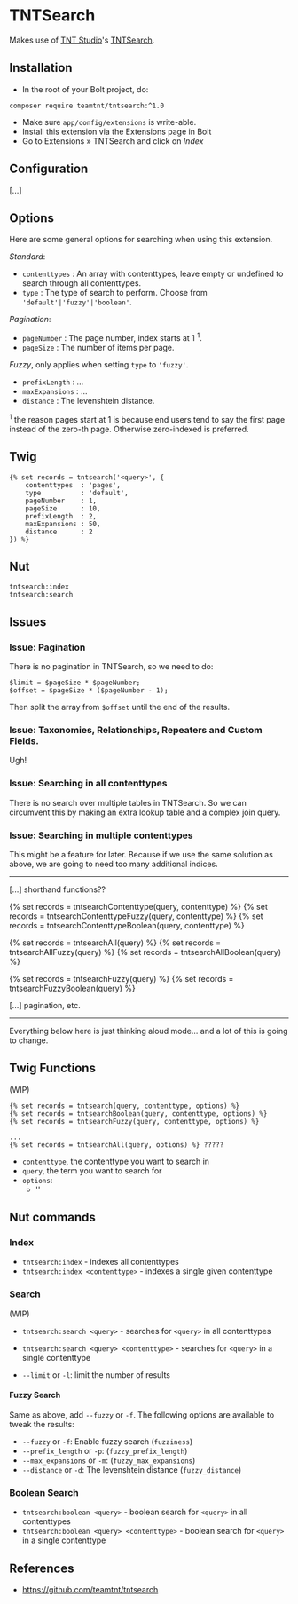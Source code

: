 # TNTSearch

Makes use of [TNT Studio](https://github.com/teamtnt)'s [TNTSearch](https://github.com/teamtnt/tntsearch).


## Installation

 * In the root of your Bolt project, do:
```
composer require teamtnt/tntsearch:^1.0
```
 * Make sure `app/config/extensions` is write-able.
 * Install this extension via the Extensions page in Bolt
 * Go to Extensions » TNTSearch and click on *Index*


## Configuration

[...]


## Options

Here are some general options for searching when using this extension.

*Standard*:
- `contenttypes` : An array with contenttypes, leave empty or undefined to search through all contenttypes.
- `type`         : The type of search to perform. Choose from `'default'|'fuzzy'|'boolean'`.

*Pagination*:
- `pageNumber` : The page number, index starts at 1 <sup>1</sup>.
- `pageSize`   : The number of items per page.

*Fuzzy*, only applies when setting `type` to `'fuzzy'`.
- `prefixLength`  : ...
- `maxExpansions` : ...
- `distance`      : The levenshtein distance.

<sup>1</sup> the reason pages start at 1 is because end users tend to say the first page instead of the zero-th page. Otherwise zero-indexed is preferred.


## Twig

```
{% set records = tntsearch('<query>', {
    contenttypes  : 'pages',
    type          : 'default',
    pageNumber    : 1,
    pageSize      : 10,
    prefixLength  : 2,
    maxExpansions : 50,
    distance      : 2
}) %}
```


## Nut

```
tntsearch:index
tntsearch:search
```




## Issues

### Issue: Pagination

There is no pagination in TNTSearch, so we need to do:

```
$limit = $pageSize * $pageNumber;
$offset = $pageSize * ($pageNumber - 1);
```

Then split the array from `$offset` until the end of the results.


### Issue: Taxonomies, Relationships, Repeaters and Custom Fields.

Ugh!


### Issue: Searching in all contenttypes

There is no search over multiple tables in TNTSearch. So we can circumvent this
by making an extra lookup table and a complex join query.


### Issue: Searching in multiple contenttypes

This might be a feature for later. Because if we use the same solution as above,
we are going to need too many additional indices.





------

[...] shorthand functions??

{% set records = tntsearchContenttype(query, contenttype) %}
{% set records = tntsearchContenttypeFuzzy(query, contenttype) %}
{% set records = tntsearchContenttypeBoolean(query, contenttype) %}

{% set records = tntsearchAll(query) %}
{% set records = tntsearchAllFuzzy(query) %}
{% set records = tntsearchAllBoolean(query) %}

{% set records = tntsearchFuzzy(query) %}
{% set records = tntsearchFuzzyBoolean(query) %}

[...] pagination, etc.













---
Everything below here is just thinking aloud mode... and a lot of this is going to change.

## Twig Functions

(WIP)

```
{% set records = tntsearch(query, contenttype, options) %}
{% set records = tntsearchBoolean(query, contenttype, options) %}
{% set records = tntsearchFuzzy(query, contenttype, options) %}

...
{% set records = tntsearchAll(query, options) %} ?????
```

- `contenttype`, the contenttype you want to search in
- `query`, the term you want to search for
- `options`:
    - ''

## Nut commands

### Index

- `tntsearch:index`                        - indexes all contenttypes
- `tntsearch:index <contenttype>`          - indexes a single given contenttype

### Search

(WIP)

- `tntsearch:search <query>`               - searches for `<query>` in all contenttypes
- `tntsearch:search <query> <contenttype>` - searches for `<query>` in a single contenttype

- `--limit` or `-l`: limit the number of results



#### Fuzzy Search

Same as above, add `--fuzzy` or `-f`. The following options are available to tweak the results:
  - `--fuzzy`          or `-f`: Enable fuzzy search (`fuzziness`)
  - `--prefix_length`  or `-p`: (`fuzzy_prefix_length`)
  - `--max_expansions` or `-m`: (`fuzzy_max_expansions`)
  - `--distance`       or `-d`: The levenshtein distance (`fuzzy_distance`)

### Boolean Search

- `tntsearch:boolean <query>`               - boolean search for `<query>` in all contenttypes
- `tntsearch:boolean <query> <contenttype>` - boolean search for `<query>` in a single contenttype

## References

- https://github.com/teamtnt/tntsearch
